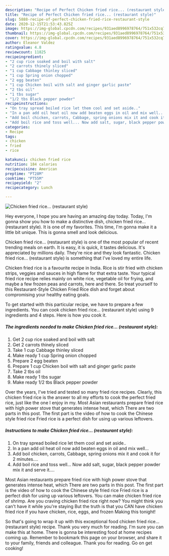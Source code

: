 ```yaml
---
description: "Recipe of Perfect Chicken fried rice... (restaurant style)"
title: "Recipe of Perfect Chicken fried rice... (restaurant style)"
slug: 5888-recipe-of-perfect-chicken-fried-rice-restaurant-style
date: 2020-12-15T21:53:43.825Z
image: https://img-global.cpcdn.com/recipes/931aed8996978764/751x532cq70/chicken-fried-rice-restaurant-style-recipe-main-photo.jpg
thumbnail: https://img-global.cpcdn.com/recipes/931aed8996978764/751x532cq70/chicken-fried-rice-restaurant-style-recipe-main-photo.jpg
cover: https://img-global.cpcdn.com/recipes/931aed8996978764/751x532cq70/chicken-fried-rice-restaurant-style-recipe-main-photo.jpg
author: Eleanor Valdez
ratingvalue: 4.8
reviewcount: 11825
recipeingredient:
- "2 cup rice soaked and boil with salt"
- "2 carrots thinely sliced"
- "1 cup Cabbage thinley sliced"
- "1 cup Spring onion chopped"
- "2 egg beaten"
- "1 cup Chicken boil with salt and ginger garlic paste"
- "2 tbs oil"
- "1 tbs sugar"
- "1/2 tbs Black pepper powder"
recipeinstructions:
- "On tray spread boiled rice let them cool and set aside.."
- "In a pan add oil heat oil now add beaten eggs in oil and mix well..."
- "Add boil chicken, carrots, Cabbage, spring onions mix it and cook it for 2 minutes...."
- "Add boil rice and toss well... Now add salt, sugar, black pepper powder mix it and serve it...."
categories:
- Recipe
tags:
- chicken
- fried
- rice

katakunci: chicken fried rice 
nutrition: 184 calories
recipecuisine: American
preptime: "PT28M"
cooktime: "PT55M"
recipeyield: "2"
recipecategory: Lunch

---
```



![Chicken fried rice... (restaurant style)](https://img-global.cpcdn.com/recipes/931aed8996978764/751x532cq70/chicken-fried-rice-restaurant-style-recipe-main-photo.jpg)

Hey everyone, I hope you are having an amazing day today. Today, I'm gonna show you how to make a distinctive dish, chicken fried rice... (restaurant style). It is one of my favorites. This time, I'm gonna make it a little bit unique. This is gonna smell and look delicious.

Chicken fried rice... (restaurant style) is one of the most popular of recent trending meals on earth. It is easy, it is quick, it tastes delicious. It's appreciated by millions daily. They're nice and they look fantastic. Chicken fried rice... (restaurant style) is something that I've loved my entire life.

Chicken fried rice is a favourite recipe in India. Rice is stir fried with chicken strips, veggies and sauces in high flame for that extra taste. Your typical fried rice recipe relies mainly on white rice, vegetable oil for frying, and maybe a few frozen peas and carrots, here and there. So treat yourself to this Restaurant-Style Chicken Fried Rice dish and forget about compromising your healthy eating goals.


To get started with this particular recipe, we have to prepare a few ingredients. You can cook chicken fried rice... (restaurant style) using 9 ingredients and 4 steps. Here is how you cook it.

<!--inarticleads1-->

##### The ingredients needed to make Chicken fried rice... (restaurant style):

1. Get 2 cup rice soaked and boil with salt
1. Get 2 carrots thinely sliced
1. Take 1 cup Cabbage thinley sliced
1. Make ready 1 cup Spring onion chopped
1. Prepare 2 egg beaten
1. Prepare 1 cup Chicken boil with salt and ginger garlic paste
1. Take 2 tbs oil
1. Make ready 1 tbs sugar
1. Make ready 1/2 tbs Black pepper powder


Over the years, I&#39;ve tried and tested so many fried rice recipes. Clearly, this chicken fried rice is the answer to all my efforts to cook the perfect fried rice, just like the one I enjoy in my. Most Asian restaurants prepare fried rice with high power stove that generates intense heat, which There are two parts in this post. The first part is the video of how to cook the Chinese style fried rice Fried rice is a perfect dish for using up various leftovers. 

<!--inarticleads2-->

##### Instructions to make Chicken fried rice... (restaurant style):

1. On tray spread boiled rice let them cool and set aside..
1. In a pan add oil heat oil now add beaten eggs in oil and mix well...
1. Add boil chicken, carrots, Cabbage, spring onions mix it and cook it for 2 minutes....
1. Add boil rice and toss well... Now add salt, sugar, black pepper powder mix it and serve it....


Most Asian restaurants prepare fried rice with high power stove that generates intense heat, which There are two parts in this post. The first part is the video of how to cook the Chinese style fried rice Fried rice is a perfect dish for using up various leftovers. You can make chicken fried rice of shrimp. Are you craving chicken fried rice right now? You might think you can&#39;t have it while you&#39;re staying But the truth is that you CAN have chicken fried rice if you have chicken, rice, eggs, and frozen Making this tonight! 

So that's going to wrap it up with this exceptional food chicken fried rice... (restaurant style) recipe. Thank you very much for reading. I'm sure you can make this at home. There is gonna be interesting food at home recipes coming up. Remember to bookmark this page on your browser, and share it to your family, friends and colleague. Thank you for reading. Go on get cooking!
